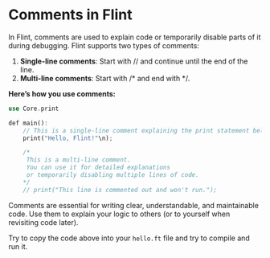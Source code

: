 # Comments in Flint

In Flint, comments are used to explain code or temporarily disable parts of it during debugging. Flint supports two types of comments:

1. **Single-line comments**: Start with // and continue until the end of the line.
2. **Multi-line comments**: Start with /* and end with */.

**Here’s how you use comments:**

```rs
use Core.print

def main():
    // This is a single-line comment explaining the print statement below
    print("Hello, Flint!"\n);

    /*
     This is a multi-line comment.
     You can use it for detailed explanations
     or temporarily disabling multiple lines of code.
    */
    // print("This line is commented out and won't run.");
```

Comments are essential for writing clear, understandable, and maintainable code. Use them to explain your logic to others (or to yourself when revisiting code later).

Try to copy the code above into your `hello.ft` file and try to compile and run it.
